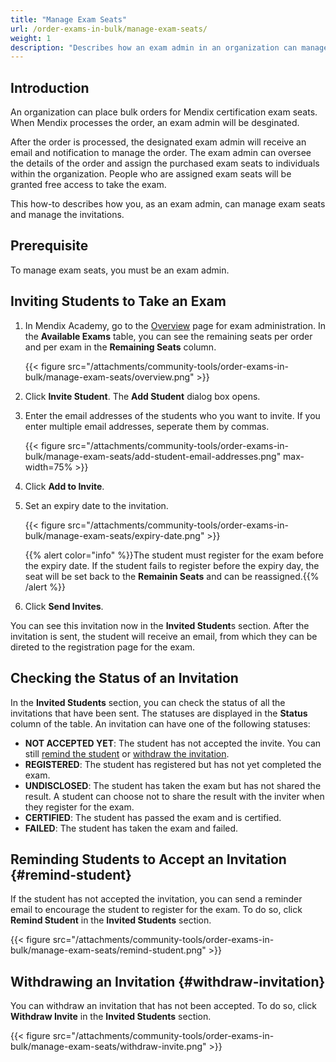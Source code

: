 ```yaml
---
title: "Manage Exam Seats"
url: /order-exams-in-bulk/manage-exam-seats/
weight: 1
description: "Describes how an exam admin in an organization can manage exam seats."
---
```


## Introduction

An organization can place bulk orders for Mendix certification exam seats. When Mendix processes the order, an exam admin will be desginated. 

After the order is processed, the designated exam admin will receive an email and notification to manage the order. The exam admin can oversee the details of the order and assign the purchased exam seats to individuals within the organization. People who are assigned exam seats will be granted free access to take the exam.

This how-to describes how you, as an exam admin, can manage exam seats and manage the invitations.

## Prerequisite

To manage exam seats, you must be an exam admin.

## Inviting Students to Take an Exam

1. In Mendix Academy, go to the [Overview](https://academy.mendix.com/link/examadmin) page for exam administration. In the **Available Exams** table, you can see the remaining seats per order and per exam in the **Remaining Seats** column.

    {{< figure src="/attachments/community-tools/order-exams-in-bulk/manage-exam-seats/overview.png" >}}

2. Click **Invite Student**. The **Add Student** dialog box opens.
3. Enter the email addresses of the students who you want to invite. If you enter multiple email addresses, seperate them by commas.

    {{< figure src="/attachments/community-tools/order-exams-in-bulk/manage-exam-seats/add-student-email-addresses.png" max-width=75% >}}

4. Click **Add to Invite**. 

5. Set an expiry date to the invitation. 

   {{< figure src="/attachments/community-tools/order-exams-in-bulk/manage-exam-seats/expiry-date.png" >}}

   {{% alert color="info" %}}The student must register for the exam before the expiry date. If the student fails to register before the expiry day, the seat will be set back to the **Remainin Seats** and can be reassigned.{{% /alert %}}

6. Click **Send Invites**.

You can see this invitation now in the **Invited Student**s section. After the invitation is sent, the student will receive an email, from which they can be direted to the registration page for the exam. 

## Checking the Status of an Invitation

In the **Invited Students** section, you can check the status of all the invitations that have been sent. The statuses are displayed in the **Status** column of the table. An invitation can have one of the following statuses:

- **NOT ACCEPTED YET**: The student has not accepted the invite. You can still [remind the student](#remind-student) or [withdraw the invitation](#withdraw-invitation).
- **REGISTERED**: The student has registered but has not yet completed the exam. 
- **UNDISCLOSED**: The student has taken the exam but has not shared the result. A student can choose not to share the result with the inviter when they register for the exam.
- **CERTIFIED**: The student has passed the exam and is certified. 
- **FAILED**: The student has taken the exam and failed. 

## Reminding Students to Accept an Invitation {#remind-student}

If the student has not accepted the invitation, you can send a reminder email to encourage the student to register for the exam. To do so, click **Remind Student** in the **Invited Students** section.

 {{< figure src="/attachments/community-tools/order-exams-in-bulk/manage-exam-seats/remind-student.png" >}}

## Withdrawing an Invitation {#withdraw-invitation}

You can withdraw an invitation that has not been accepted. To do so, click **Withdraw Invite** in the **Invited Students** section.

 {{< figure src="/attachments/community-tools/order-exams-in-bulk/manage-exam-seats/withdraw-invite.png" >}}
